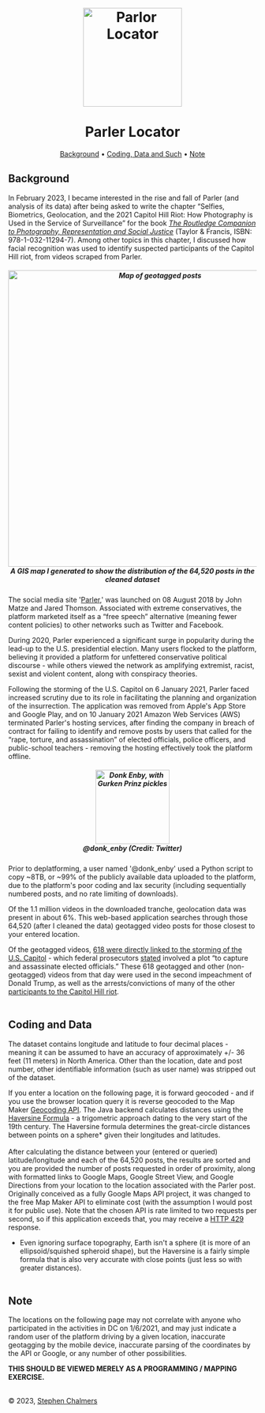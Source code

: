 <h1 align="center">
<br>
<a href="https://github.com/StephenChalmers/rentroost"><img src="https://stephenchalmers.github.io/ParLoc/PL_Assets/images/PL_Logo-640px.png" alt="Parlor Locator" width="200"></a>
<br><br>Parler Locator</h1>
<p align="center">
<a href="#background">Background</a> •
<a href="#coding-and-data">Coding, Data and Such</a> •
<a href="#note">Note</a>
</p>
    
## Background
In February 2023, I became interested in the rise and fall of Parler (and analysis of its data) after being asked to write the chapter “Selfies, Biometrics, Geolocation, and the 2021 Capitol Hill Riot: How Photography is Used in the Service of Surveillance” for the book <a href="https://www.routledge.com/The-Routledge-Companion-to-Photography-Representation-and-Social-Justice/Neumuller/p/book/9781032112947" target="_blank"><em>The Routledge Companion to Photography, Representation and Social Justice</em></a> (Taylor &amp; Francis, ISBN: 978-1-032-11294-7). Among other topics in this chapter, I discussed how facial recognition was used to identify suspected participants of the Capitol Hill riot, from videos scraped from Parler.
<h5 align="center">
<img src="https://stephenchalmers.github.io/ParLoc/PL_Assets/images/ParLoc_Posts-small_1280px.png" width="600" align="center" alt="Map of geotagged posts"><br> A GIS map I generated to show the distribution of the 64,520 posts in the cleaned dataset</h5>


The social media site '<a href="https://en.wikipedia.org/wiki/Parler/">Parler</a>,' was launched on 08 August 2018 by John Matze and Jared Thomson. Associated with extreme conservatives, the platform marketed itself as a “free speech” alternative (meaning fewer content policies) to other networks such as Twitter and Facebook.


During 2020, Parler experienced a significant surge in popularity during the lead-up to the U.S. presidential election. Many users flocked to the platform, believing it provided a platform for unfettered conservative political discourse - while others viewed the network as amplifying extremist, racist, sexist and violent content, along with conspiracy theories. 

Following the storming of the U.S. Capitol on 6 January 2021, Parler faced increased scrutiny due to its role in facilitating the planning and organization of the insurrection. The application was removed from Apple's App Store and Google Play, and on 10 January 2021 Amazon Web Services (AWS) terminated Parler's hosting services, after finding the company in breach of contract for failing to identify and remove posts by users that called for the “rape, torture, and assassination” of elected officials, police officers, and public-school teachers - removing the hosting effectively took the platform offline.


<h5 align="center">
<img src="https://stephenchalmers.github.io/ParLoc/PL_Assets/images/donk_enby copy.jpg" width="150" align="center" alt="Donk Enby, with Gurken Prinz pickles"><br> @donk_enby (Credit: Twitter)</h5>


Prior to deplatforming, a user named '@donk_enby' used a Python script to copy ~8TB, or ~99% of the publicly available data uploaded to the platform, due to the platform's poor coding and lax security (including sequentially numbered posts, and no rate limiting of downloads).
<br>

Of the 1.1 million videos in the downloaded tranche, geolocation data was present in about 6%. This web-based application searches through those 64,520 (after I cleaned the data) geotagged video posts for those closest to your entered location. 
<br>

Of the geotagged videos, <a href="https://backspace.com/parler-capitol/" target="_blank">618 were directly linked to the storming of the U.S. Capitol</a> - which federal prosecutors <a href="https://www.reuters.com/article/us-usa-trump-capitol-arrests/u-s-says-capitol-rioters-meant-to-capture-and-assassinate-officials-filing-idUSKBN29K0K7?il=0" class="links" target="_blank">stated</a> involved a plot “to capture and assassinate elected officials.” These 618 geotagged and other (non-geotagged) videos from that day were used in the second impeachment of Donald Trump, as well as the arrests/convictions of many of the other <a href="https://www.justice.gov/usao-dc/capitol-breach-cases" target="_blank">participants to the Capitol Hill riot</a>.
<br><br>

## Coding and Data          
The dataset contains longitude and latitude to four decimal places - meaning it can be assumed to have an accuracy of approximately +/- 36 feet (11 meters) in North America. Other than the location, date and post number, other identifiable information (such as user name) was stripped out of the dataset.</p>
If you enter a location on the following page, it is forward geocoded - and if you use the browser location query it is reverse geocoded to the Map Maker <a href="https://geocode.maps.co/" target="_blank">Geocoding API</a>. The Java backend calculates distances using the <a href="https://en.wikipedia.org/wiki/Haversine_formula" target="_blank">Haversine Formula</a> - a trigometric approach dating to the very start of the 19th century. The Haversine formula determines the great-circle distances between points on a sphere* given their longitudes and latitudes.
<br><br>
After calculating the distance between your (entered or queried) latitude/longitude and each of the 64,520 posts, the results are sorted and you are provided the number of posts requested in order of proximity, along with formatted links to Google Maps, Google Street View, and Google Directions from your location to the location associated with the Parler post. Originally conceived as a fully Google Maps API project, it was changed to the free Map Maker API to eliminate cost (with the assumption I would post it for public use). Note that the chosen API is rate limited to two requests per second, so if this application exceeds that, you may receive a <a href="https://httpstatusdogs.com/429-too-many-requests" target="_blank">HTTP 429</a> response.
<br>          
* Even ignoring surface topography, Earth isn't a sphere (it is more of an ellipsoid/squished spheroid shape), but the Haversine is a fairly simple formula that is also very accurate with close points (just less so with greater distances).
<br><br>

## Note
The locations on the following page may not correlate with anyone who participated in the activities in DC on 1/6/2021, and may just indicate a random user of the platform driving by a given location, inaccurate geotagging by the mobile device, inaccurate parsing of the coordinates by the API or Google, or any number of other possibilities.
<br>

<strong>THIS SHOULD BE VIEWED MERELY AS A PROGRAMMING / MAPPING EXERCISE.</strong>
     
<br>
© 2023, <a href="www.stephenchalmers.com">Stephen Chalmers</a>
